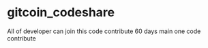 # gitcoin_codeshare
All of developer can join this code contribute 60 days
main one code contribute
